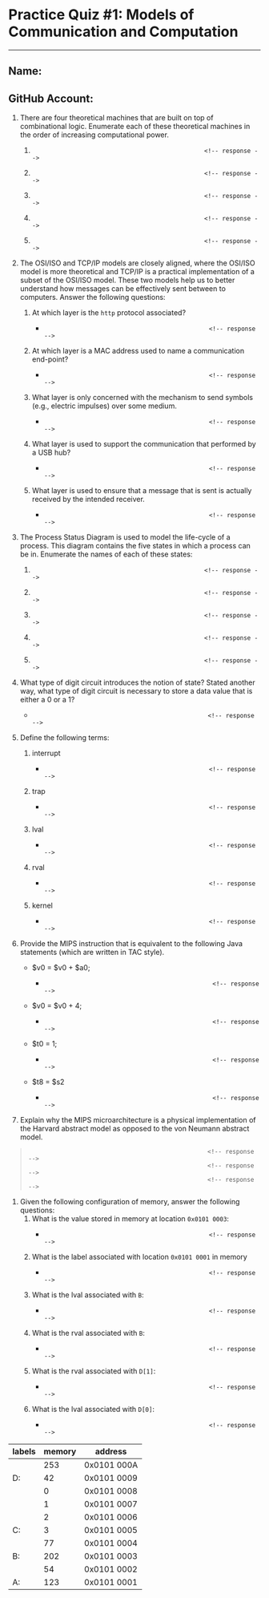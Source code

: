 # Practice Quiz #1: Models of Communication and Computation


---
## Name:                                                  <!-- answer -->
## GitHub Account:                                        <!-- answer -->


1. There are four theoretical machines that are built on top of combinational logic.  Enumerate each of these theoretical machines in the order of increasing computational power.  
   1.                                                     <!-- response -->
   1.                                                     <!-- response -->
   1.                                                     <!-- response -->
   1.                                                     <!-- response -->
   1.                                                     <!-- response -->

1. The OSI/ISO and TCP/IP models are closely aligned, where the OSI/ISO model is more theoretical and TCP/IP is a practical implementation of a subset of the OSI/ISO model.  These two models help us to better understand how messages can be effectively sent between to computers.  Answer the following questions:

   1. At which layer is the `http` protocol associated?
      *                                                   <!-- response -->

   1. At which layer is a MAC address used to name a communication end-point?
      *                                                   <!-- response -->

   1. What layer is only concerned with the mechanism to send symbols (e.g., electric impulses) over some medium.
      *                                                   <!-- response -->

   1. What layer is used to support the communication that performed by a USB hub?
      *                                                   <!-- response -->

   1. What layer is used to ensure that a message that is sent is actually received by the intended receiver.
      *                                                   <!-- response -->

1. The Process Status Diagram is used to model the life-cycle of a process.  This diagram contains the five states in which a process can be in.  Enumerate the names of each of these states:
   1.                                                     <!-- response -->
   1.                                                     <!-- response -->
   1.                                                     <!-- response -->
   1.                                                     <!-- response -->
   1.                                                     <!-- response -->

1. What type of digit circuit introduces the notion of state?  Stated another way, what type of digit circuit is necessary to store a data value that is either a 0 or a 1?
   -                                                      <!-- response -->

1. Define the following terms:
   1. interrupt
      -                                                   <!-- response -->
   1. trap
      -                                                   <!-- response -->
   1. lval
      -                                                   <!-- response -->
   1. rval
      -                                                   <!-- response -->
   1. kernel
      -                                                   <!-- response -->

1. Provide the MIPS instruction that is equivalent to the following Java statements (which are written in TAC style).
   * $v0 = $v0 + $a0;          
     -                                                    <!-- response -->
   * $v0 = $v0 + 4;
     -                                                    <!-- response -->
   * $t0 = 1;
     -                                                    <!-- response -->
   * $t8 = $s2
     -                                                    <!-- response -->

1. Explain why the MIPS microarchitecture is a physical implementation of the Harvard abstract model as opposed to the von Neumann abstract model.
  >                                                       <!-- response -->
  >                                                       <!-- response -->
  >                                                       <!-- response -->
  <!-- You many use as many of lines as you want.  Make sure each line has the response tag at the end. -->


1. Given the following configuration of memory, answer the following questions:
   1. What is the value stored in memory at location `0x0101 0003`: 
      -                                                   <!-- response -->
   1. What is the label associated with location `0x0101 0001` in memory
      -                                                   <!-- response -->
   1. What is the lval associated with `B`:  
      -                                                   <!-- response -->
   1. What is the rval associated with `B`:
      -                                                   <!-- response -->
   1. What is the rval associated with `D[1]`:
      -                                                   <!-- response -->
   1. What is the lval associated with `D[0]`:
      -                                                   <!-- response -->

| labels  | memory |  address     |
|---------|--------|--------------|
|         | 253    |  0x0101 000A |
| D:      |  42    |  0x0101 0009 |
|         |   0    |  0x0101 0008 |
|         |   1    |  0x0101 0007 |
|         |   2    |  0x0101 0006 |
| C:      |   3    |  0x0101 0005 |
|         |  77    |  0x0101 0004 |
| B:      | 202    |  0x0101 0003 |
|         |  54    |  0x0101 0002 |
| A:      | 123    |  0x0101 0001 |


